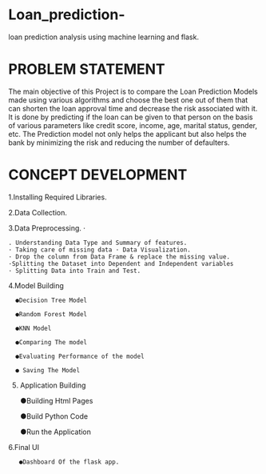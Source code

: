 # Loan_prediction-
loan prediction analysis using machine learning and flask.


# PROBLEM STATEMENT
The main objective of this Project is to compare the Loan Prediction Models made using various algorithms and choose the best one out of them that can shorten the loan approval time and decrease the risk associated with it. It is done by predicting if the loan can be given to that person on the basis of various parameters like credit score, income, age, marital status, gender, etc. The Prediction model not only helps the applicant but also helps the bank by minimizing the risk and reducing the number of defaulters.


# CONCEPT DEVELOPMENT

1.Installing Required Libraries. 

2.Data Collection. 

3.Data Preprocessing. ·

    . Understanding Data Type and Summary of features. 
    · Taking care of missing data · Data Visualization.
    · Drop the column from Data Frame & replace the missing value. 
    ·Splitting the Dataset into Dependent and Independent variables 
    · Splitting Data into Train and Test.
    
4.Model Building

      ●Decision Tree Model
      
      ●Random Forest Model
      
      ●KNN Model 
      
      ●Comparing The model
      
      ●Evaluating Performance of the model 
      
      ● Saving The Model
  
5. Application Building
   
      ●Building Html Pages 
      
      ●Build Python Code 
      
      ●Run the Application
      
  
6.Final UI 

       ●Dashboard Of the flask app.
        
